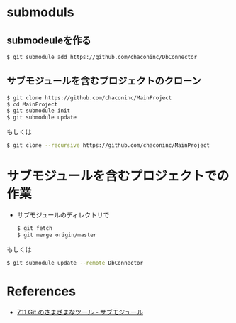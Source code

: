 # submoduls
## submodeuleを作る
~~~bash
$ git submodule add https://github.com/chaconinc/DbConnector
~~~
## サブモジュールを含むプロジェクトのクローン
~~~bash
$ git clone https://github.com/chaconinc/MainProject
$ cd MainProject
$ git submodule init
$ git submodule update
~~~
もしくは
~~~bash
$ git clone --recursive https://github.com/chaconinc/MainProject
~~~

#  サブモジュールを含むプロジェクトでの作業
- サブモジュールのディレクトリで
    ~~~bash
    $ git fetch
    $ git merge origin/master
    ~~~
もしくは
~~~bash
$ git submodule update --remote DbConnector
~~~
# References
- [7.11 Git のさまざまなツール - サブモジュール](https://git-scm.com/book/ja/v2/Git-%E3%81%AE%E3%81%95%E3%81%BE%E3%81%96%E3%81%BE%E3%81%AA%E3%83%84%E3%83%BC%E3%83%AB-%E3%82%B5%E3%83%96%E3%83%A2%E3%82%B8%E3%83%A5%E3%83%BC%E3%83%AB)